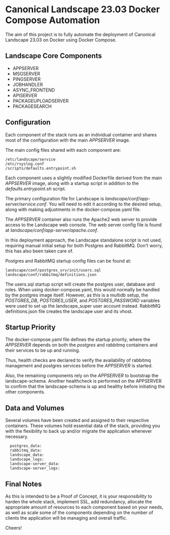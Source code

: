# Canonical Landscape 23.03 Docker Compose Automation

The aim of this project is to fully automate the deployment of Canonical Landscape 23.03 on Docker using Docker Compose.

## Landscape Core Components

+ APPSERVER
+ MSGSERVER
+ PINGSERVER
+ JOBHANDLER
+ ASYNC_FRONTEND
+ APISERVER
+ PACKAGEUPLOADSERVER
+ PACKAGESEARCH

## Configuration

Each component of the stack runs as an individual container and shares most of the configuration with the main _APPSERVER_ image.

The main config files shared with each component are:

```
/etc/landscape/service
/etc/rsyslog.conf
/scripts/defaults.entrypoint.sh
```

Each component uses a slightly modified Dockerfile derived from the main _APPSERVER_ image, along with a startup script in addition to the _defaults.entrypoint.sh_ script.

The primary configuration file for Landscape is _landscape/conf/app-server/service.conf_. You will need to edit it according to the desired setup, along with making adjustments in the docker-compose.yaml file.

The _APPSERVER_ container also runs the Apache2 web server to provide access to the Landscape web console. The web server config file is found at _landscape/conf/app-server/apache.conf_.

In this deployment approach, the Landscape standalone script is not used, requiring manual initial setup for both Postgres and RabbitMQ. Don't worry, this has also been taken care of.

Postgres and RabbitMQ startup config files can be found at:
```
landscape/conf/postgres_srv/init/users.sql
landscape/conf/rabbitmq/definitions.json
```

The users.sql startup script will create the postgres user, database and roles. When using docker-compose.yaml, this would normally be handled by the postgres image itself.
However, as this is a multidb setup, the _POSTGRES_DB_, _POSTGRES_USER_, and _POSTGRES_PASSWORD_ variables were used to set up the landscape_super user account instead.
RabbitMQ definitions.json file creates the landscape user and its vhost.

## Startup Priority

The docker-compose.yaml file defines the startup priority, where the _APPSERVER_ depends on both the _postgres_ and _rabbitmq_ containers and their services to be up and running.

Thus, health checks are declared to verify the availability of rabbitmq management and postgres services before the _APPSERVER_ is started.

Also, the remaining components rely on the _APPSERVER_ to bootstrap the landscape-schema. Another healthcheck is performed on the APPSERVER to confirm that the landscape-schema is up and healthy before initiating the other components.

## Data and Volumes
Several volumes have been created and assigned to their respective containers. These volumes hold essential data of the stack, providing you with the flexibility to back up and/or migrate the application whenever necessary.
```
  postgres_data:
  rabbitmq_data:
  landscape_data:
  landscape_logs:
  landscape-server_data:
  landscape-server_logs:
```

## Final Notes

As this is intended to be a Proof of Concept, it is your responsibility to harden the whole stack, implement SSL, add redundancy, allocate the appropriate amount of resources to each component based on your needs, as well as scale some of the components depending on the number of clients the application will be managing and overall traffic.

Cheers!
